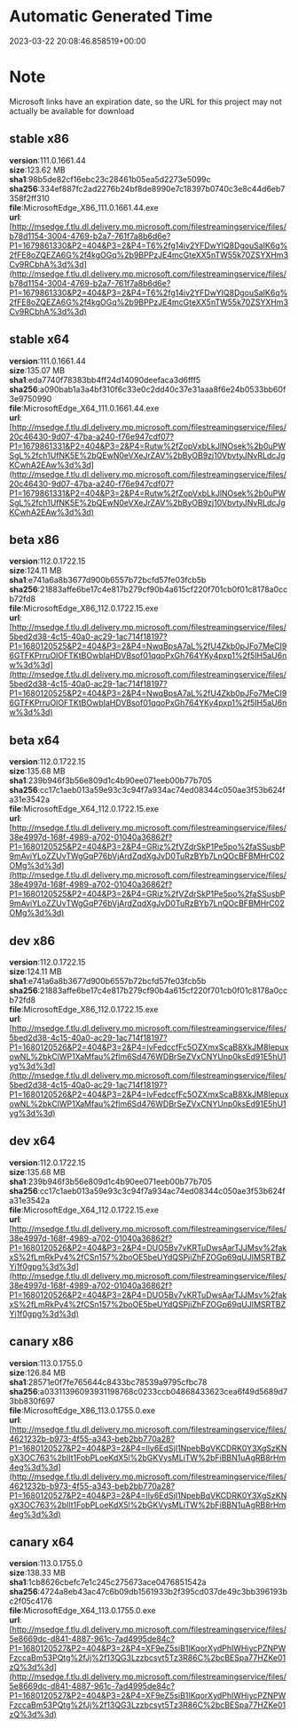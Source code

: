 # Automatic Generated Time
2023-03-22 20:08:46.858519+00:00

# Note
Microsoft links have an expiration date, so the URL for this project may not actually be available for download

## stable x86
**version**:111.0.1661.44  
**size**:123.62 MB  
**sha1**:98b5de82cf16ebc23c28461b05ea5d2273e5099c  
**sha256**:334ef887fc2ad2276b24bf8de8990e7c18397b0740c3e8c44d6eb7358f2ff310  
**file**:MicrosoftEdge_X86_111.0.1661.44.exe  
**url**:[http://msedge.f.tlu.dl.delivery.mp.microsoft.com/filestreamingservice/files/b78d1154-3004-4769-b2a7-761f7a8b6d6e?P1=1679861330&P2=404&P3=2&P4=T6%2fg14iv2YFDwYlQ8DgouSaIK6q%2fFE8oZQEZA6G%2f4kgOGq%2b9BPPzJE4mcGteXX5nTW55k70ZSYXHm3Cv9RCbhA%3d%3d](http://msedge.f.tlu.dl.delivery.mp.microsoft.com/filestreamingservice/files/b78d1154-3004-4769-b2a7-761f7a8b6d6e?P1=1679861330&P2=404&P3=2&P4=T6%2fg14iv2YFDwYlQ8DgouSaIK6q%2fFE8oZQEZA6G%2f4kgOGq%2b9BPPzJE4mcGteXX5nTW55k70ZSYXHm3Cv9RCbhA%3d%3d)  

## stable x64
**version**:111.0.1661.44  
**size**:135.07 MB  
**sha1**:eda7740f78383bb4ff24d14090deefaca3d6fff5  
**sha256**:a090bab1a3a4bf310f6c33e0c2dd40c37e31aaa8f6e24b0533bb60f3e9750990  
**file**:MicrosoftEdge_X64_111.0.1661.44.exe  
**url**:[http://msedge.f.tlu.dl.delivery.mp.microsoft.com/filestreamingservice/files/20c46430-9d07-47ba-a240-f76e947cdf07?P1=1679861331&P2=404&P3=2&P4=Rutw%2fZopVxbLkJlNOsek%2b0uPWSgL%2fch1UfNK5E%2bQEwN0eVXeJrZAV%2bByOB9zj10VbvtyJNvRLdcJgKCwhA2EAw%3d%3d](http://msedge.f.tlu.dl.delivery.mp.microsoft.com/filestreamingservice/files/20c46430-9d07-47ba-a240-f76e947cdf07?P1=1679861331&P2=404&P3=2&P4=Rutw%2fZopVxbLkJlNOsek%2b0uPWSgL%2fch1UfNK5E%2bQEwN0eVXeJrZAV%2bByOB9zj10VbvtyJNvRLdcJgKCwhA2EAw%3d%3d)  

## beta x86
**version**:112.0.1722.15  
**size**:124.11 MB  
**sha1**:e741a6a8b3677d900b6557b72bcfd57fe03fcb5b  
**sha256**:21883affe6be17c4e817b279cf90b4a615cf220f701cb0f01c8178a0ccb72fd8  
**file**:MicrosoftEdge_X86_112.0.1722.15.exe  
**url**:[http://msedge.f.tlu.dl.delivery.mp.microsoft.com/filestreamingservice/files/5bed2d38-4c15-40a0-ac29-1ac714f18197?P1=1680120525&P2=404&P3=2&P4=NwqBpsA7aL%2fU4Zkb0pJFo7MeCI96GTFKPrruOIOFTKtBOwbIaHDVBsof01qqoPxGh764YKy4pxp1%2f5IH5aU6nw%3d%3d](http://msedge.f.tlu.dl.delivery.mp.microsoft.com/filestreamingservice/files/5bed2d38-4c15-40a0-ac29-1ac714f18197?P1=1680120525&P2=404&P3=2&P4=NwqBpsA7aL%2fU4Zkb0pJFo7MeCI96GTFKPrruOIOFTKtBOwbIaHDVBsof01qqoPxGh764YKy4pxp1%2f5IH5aU6nw%3d%3d)  

## beta x64
**version**:112.0.1722.15  
**size**:135.68 MB  
**sha1**:239b946f3b56e809d1c4b90ee071eeb00b77b705  
**sha256**:cc17c1aeb013a59e93c3c94f7a934ac74ed08344c050ae3f53b624fa31e3542a  
**file**:MicrosoftEdge_X64_112.0.1722.15.exe  
**url**:[http://msedge.f.tlu.dl.delivery.mp.microsoft.com/filestreamingservice/files/38e4997d-168f-4989-a702-01040a36862f?P1=1680120525&P2=404&P3=2&P4=GRiz%2fVZdrSkP1Pe5po%2faSSusbP9mAviYLoZZUvTWgGqP76bVjArdZqdXgJvD0TuRzBYb7LnQOcBFBMHrC02OMg%3d%3d](http://msedge.f.tlu.dl.delivery.mp.microsoft.com/filestreamingservice/files/38e4997d-168f-4989-a702-01040a36862f?P1=1680120525&P2=404&P3=2&P4=GRiz%2fVZdrSkP1Pe5po%2faSSusbP9mAviYLoZZUvTWgGqP76bVjArdZqdXgJvD0TuRzBYb7LnQOcBFBMHrC02OMg%3d%3d)  

## dev x86
**version**:112.0.1722.15  
**size**:124.11 MB  
**sha1**:e741a6a8b3677d900b6557b72bcfd57fe03fcb5b  
**sha256**:21883affe6be17c4e817b279cf90b4a615cf220f701cb0f01c8178a0ccb72fd8  
**file**:MicrosoftEdge_X86_112.0.1722.15.exe  
**url**:[http://msedge.f.tlu.dl.delivery.mp.microsoft.com/filestreamingservice/files/5bed2d38-4c15-40a0-ac29-1ac714f18197?P1=1680120526&P2=404&P3=2&P4=IvFedccfFc5OZXmxScaB8XkJM8IepuxowNL%2bkClWP1XaMfau%2flm6Sd476WDBrSeZVxCNYUnp0ksEd91E5hU1yg%3d%3d](http://msedge.f.tlu.dl.delivery.mp.microsoft.com/filestreamingservice/files/5bed2d38-4c15-40a0-ac29-1ac714f18197?P1=1680120526&P2=404&P3=2&P4=IvFedccfFc5OZXmxScaB8XkJM8IepuxowNL%2bkClWP1XaMfau%2flm6Sd476WDBrSeZVxCNYUnp0ksEd91E5hU1yg%3d%3d)  

## dev x64
**version**:112.0.1722.15  
**size**:135.68 MB  
**sha1**:239b946f3b56e809d1c4b90ee071eeb00b77b705  
**sha256**:cc17c1aeb013a59e93c3c94f7a934ac74ed08344c050ae3f53b624fa31e3542a  
**file**:MicrosoftEdge_X64_112.0.1722.15.exe  
**url**:[http://msedge.f.tlu.dl.delivery.mp.microsoft.com/filestreamingservice/files/38e4997d-168f-4989-a702-01040a36862f?P1=1680120526&P2=404&P3=2&P4=DUO5Bv7vKRTuDwsAarTJJMsv%2fakxS%2fLmRkPv4%2fCSn157%2boOE5beUYdQSPjiZhFZOGp69qUJIMSRTBZYj1f0gpg%3d%3d](http://msedge.f.tlu.dl.delivery.mp.microsoft.com/filestreamingservice/files/38e4997d-168f-4989-a702-01040a36862f?P1=1680120526&P2=404&P3=2&P4=DUO5Bv7vKRTuDwsAarTJJMsv%2fakxS%2fLmRkPv4%2fCSn157%2boOE5beUYdQSPjiZhFZOGp69qUJIMSRTBZYj1f0gpg%3d%3d)  

## canary x86
**version**:113.0.1755.0  
**size**:126.84 MB  
**sha1**:28571e0f7fe765644c8433bc78539a9795cfbc78  
**sha256**:a03311396093931198768c0233ccb04868433623cea6f49d5689d73bb830f697  
**file**:MicrosoftEdge_X86_113.0.1755.0.exe  
**url**:[http://msedge.f.tlu.dl.delivery.mp.microsoft.com/filestreamingservice/files/4621232b-b973-4f55-a343-beb2bb770a28?P1=1680120527&P2=404&P3=2&P4=Ily6EdSjI1NpebBqVKCDRK0Y3XgSzKNgX3OC763%2bIlt1FobPLoeKdX5l%2bGKVysMLiTW%2bFiBBN1uAgRB8rHm4eg%3d%3d](http://msedge.f.tlu.dl.delivery.mp.microsoft.com/filestreamingservice/files/4621232b-b973-4f55-a343-beb2bb770a28?P1=1680120527&P2=404&P3=2&P4=Ily6EdSjI1NpebBqVKCDRK0Y3XgSzKNgX3OC763%2bIlt1FobPLoeKdX5l%2bGKVysMLiTW%2bFiBBN1uAgRB8rHm4eg%3d%3d)  

## canary x64
**version**:113.0.1755.0  
**size**:138.33 MB  
**sha1**:1cb8626cbefc7e1c245c275673ace0476851542a  
**sha256**:4724a8eb43ac47c6b09db1561933b2f395cd037de49c3bb396193bc2f05c4176  
**file**:MicrosoftEdge_X64_113.0.1755.0.exe  
**url**:[http://msedge.f.tlu.dl.delivery.mp.microsoft.com/filestreamingservice/files/5e8669dc-d841-4887-961c-7ad4995de84c?P1=1680120527&P2=404&P3=2&P4=XF9eZ5siB1IKqorXydPhIWHiycPZNPWFzccaBm53PQtg%2fJj%2f13QG3Lzzbcsyt5Tz3R86C%2bcBESpa77HZKe01zQ%3d%3d](http://msedge.f.tlu.dl.delivery.mp.microsoft.com/filestreamingservice/files/5e8669dc-d841-4887-961c-7ad4995de84c?P1=1680120527&P2=404&P3=2&P4=XF9eZ5siB1IKqorXydPhIWHiycPZNPWFzccaBm53PQtg%2fJj%2f13QG3Lzzbcsyt5Tz3R86C%2bcBESpa77HZKe01zQ%3d%3d)  

